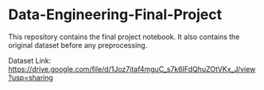 # Data-Engineering-Final-Project

This repository contains the final project notebook. It also contains the original dataset before any preprocessing.

Dataset Link:
<a>https://drive.google.com/file/d/1Joz7jtaf4mguC_s7k6IFdQhuZOtVKx_J/view?usp=sharing</a>
